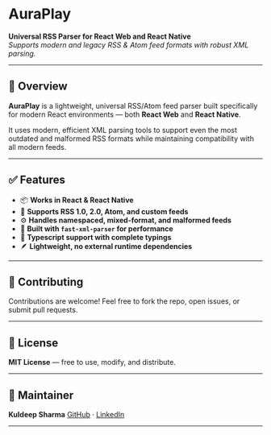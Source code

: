 
# AuraPlay  
**Universal RSS Parser for React Web and React Native**  
*Supports modern and legacy RSS & Atom feed formats with robust XML parsing.*

---

## 📌 Overview

**AuraPlay** is a lightweight, universal RSS/Atom feed parser built specifically for modern React environments — both **React Web** and **React Native**.

It uses modern, efficient XML parsing tools to support even the most outdated and malformed RSS formats while maintaining compatibility with all modern feeds.

---

## ✅ Features

- 📦 **Works in React & React Native**
- 🧠 **Supports RSS 1.0, 2.0, Atom, and custom feeds**
- ⚙️ **Handles namespaced, mixed-format, and malformed feeds**
- 🚀 **Built with `fast-xml-parser` for performance**
- 📜 **Typescript support with complete typings**
- 🪶 **Lightweight, no external runtime dependencies**

---



## 🤝 Contributing

Contributions are welcome!
Feel free to fork the repo, open issues, or submit pull requests.

---

## 📄 License

**MIT License** — free to use, modify, and distribute.

---

## 👤 Maintainer

**Kuldeep Sharma**
[GitHub](https://github.com/kuldeepsharma1) · [LinkedIn](https://linkedin.com/in/kuldeepsharma22)

---
